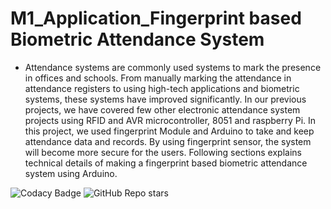 # M1_Application_Fingerprint based Biometric Attendance System

* Attendance systems are commonly used systems to mark the presence in offices and schools. From  manually marking the attendance in attendance registers to using high-tech applications and biometric systems, these systems have improved significantly. In our previous projects, we have covered few other electronic attendance system projects using RFID and AVR microcontroller, 8051 and raspberry Pi. In this project, we used fingerprint Module and Arduino to take and keep attendance data and records. By using fingerprint sensor, the system will become more secure for the users. Following sections explains technical details of making a fingerprint based biometric attendance system using Arduino.


![Codacy Badge](https://app.codacy.com/project/badge/Grade/2b25054a2c1743cd9c6434b74f0434ee) ![GitHub Repo stars](https://img.shields.io/github/stars/vino1428/M1_Application_figureprint-based-biometric-attendance?style=flat-square)


